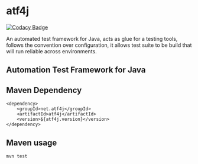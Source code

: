 # atf4j
[![Codacy Badge](https://api.codacy.com/project/badge/Grade/9689b2cfb86e4d5a934e031decb1f1ac)](https://www.codacy.com/app/Martin-Spamer/atf4j?utm_source=github.com&amp;utm_medium=referral&amp;utm_content=atf4j/atf4j&amp;utm_campaign=Badge_Grade)

An automated test framework for Java, acts as glue for a testing tools, follows the convention over configuration, it allows test suite to be build that will run reliable across environments.

## Automation Test Framework for Java


## Maven Dependency

	<dependency>
		<groupId>net.atf4j</groupId>
		<artifactId>atf4j</artifactId>
		<version>${atf4j.version}</version>
	</dependency>

## Maven usage

	mvn test

